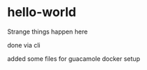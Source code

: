 # hello-world
Strange things happen here

done via cli

added some files for guacamole docker setup

